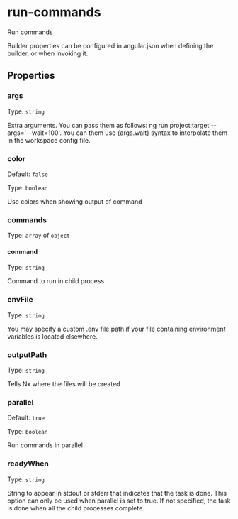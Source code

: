 # run-commands

Run commands

Builder properties can be configured in angular.json when defining the builder, or when invoking it.

## Properties

### args

Type: `string`

Extra arguments. You can pass them as follows: ng run project:target --args='--wait=100'. You can them use {args.wait} syntax to interpolate them in the workspace config file.

### color

Default: `false`

Type: `boolean`

Use colors when showing output of command

### commands

Type: `array` of `object`

#### command

Type: `string`

Command to run in child process

### envFile

Type: `string`

You may specify a custom .env file path if your file containing environment variables is located elsewhere.

### outputPath

Type: `string`

Tells Nx where the files will be created

### parallel

Default: `true`

Type: `boolean`

Run commands in parallel

### readyWhen

Type: `string`

String to appear in stdout or stderr that indicates that the task is done. This option can only be used when parallel is set to true. If not specified, the task is done when all the child processes complete.

